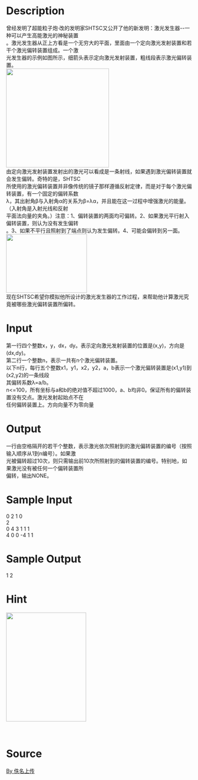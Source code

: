 
# Description

<div class="content"><div>曾经发明了超能粒子炮·改的发明家SHTSC又公开了他的新发明：激光发生器--一种可以产生高能激光的神秘装置</div>
<div>。激光发生器从正上方看是一个无穷大的平面，里面由一个定向激光发射装置和若干个激光偏转装置组成。一个激</div>
<div>光发生器的示例如图所示，细箭头表示定向激光发射装置，粗线段表示激光偏转装置。</div>
<div><img src="/source/bzoj/4595/img/aHR0cHM6Ly9seWRzeS5jb20vSnVkZ2VPbmxpbmUvdXBsb2FkLzIwMTYwNS_ml6DmoIfpopgoMSkucG5n.png" width="279" height="268" alt=""/></div>
<div>由定向激光发射装置发射出的激光可以看成是一条射线，如果遇到激光偏转装置就会发生偏转。奇特的是，SHTSC</div>
<div>所使用的激光偏转装置并非像传统的镜子那样遵循反射定律，而是对于每个激光偏转装置，有一个固定的偏转系数</div>
<div>λ，其出射角β与入射角α的关系为β=λα，并且能在这一过程中增强激光的能量。（入射角是入射光线和反射</div>
<div>平面法向量的夹角。）注意：1、偏转装置的两面均可偏转。2、如果激光平行射入偏转装置，则认为没有发生偏转</div>
<div>。3、如果不平行且照射到了端点则认为发生偏转。4、可能会偏转到另一面。</div>
<div><img src="/source/bzoj/4595/img/aHR0cHM6Ly9seWRzeS5jb20vSnVkZ2VPbmxpbmUvdXBsb2FkLzIwMTYwNS92MSgxKS5wbmc=.png" width="219" height="159" alt=""/></div>
<div>现在SHTSC希望你模拟他所设计的激光发生器的工作过程，来帮助他计算激光究竟被哪些激光偏转装置所偏转。</div>
<p></p></div>

# Input

<div class="content"><div>第一行四个整数x，y，dx，dy。表示定向激光发射装置的位置是(x,y)，方向是(dx,dy)。</div>
<div>第二行一个整数n，表示一共有n个激光偏转装置。</div>
<div>以下n行，每行五个整数x1，y1，x2，y2，a，b表示一个激光偏转装置是(x1,y1)到(x2,y2)的一条线段</div>
<div>其偏转系数λ=a/b。</div>
<div>n&lt;=100，所有坐标与a和b的绝对值不超过1000，a、b均非0。保证所有的偏转装置没有交点。激光发射起始点不在</div>
<div>任何偏转装置上。方向向量不为零向量</div>
<p></p></div>

# Output

<div class="content"><div>一行由空格隔开的若干个整数，表示激光依次照射到的激光偏转装置的编号（按照输入顺序从1到n编号）。如果激</div>
<div>光被偏转超过10次，则只需输出前10次所照射到的偏转装置的编号。特别地，如果激光没有被任何一个偏转装置所</div>
<div>偏转，输出NONE。</div>
<p></p></div>

# Sample Input

<div class="content"><span class="sampledata">0 2 1 0<br/>
2<br/>
0 4 3 1 1 1<br/>
4 0 0 -4 1 1<br/>
</span></div>

# Sample Output

<div class="content"><span class="sampledata">1 2</span></div>

# Hint

<div class="content"><p></p><p><img src="/source/bzoj/4595/img/aHR0cHM6Ly9seWRzeS5jb20vSnVkZ2VPbmxpbmUvdXBsb2FkLzIwMTYwNS92My5wbmc=.png" width="217" height="295" alt=""/></p><br/>
<p></p><p></p></div>

# Source

<div class="content"><p><a href="problemset.php?search=By 佚名上传">By 佚名上传</a></p></div>

